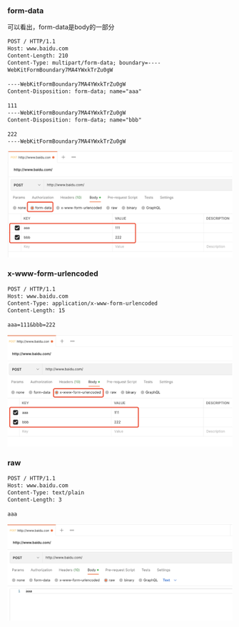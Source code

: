 ### form-data

可以看出，form-data是body的一部分

```
POST / HTTP/1.1
Host: www.baidu.com
Content-Length: 210
Content-Type: multipart/form-data; boundary=----WebKitFormBoundary7MA4YWxkTrZu0gW

----WebKitFormBoundary7MA4YWxkTrZu0gW
Content-Disposition: form-data; name="aaa"

111
----WebKitFormBoundary7MA4YWxkTrZu0gW
Content-Disposition: form-data; name="bbb"

222
----WebKitFormBoundary7MA4YWxkTrZu0gW
```

![](/static/images/2210/p001.png)

### x-www-form-urlencoded

```
POST / HTTP/1.1
Host: www.baidu.com
Content-Type: application/x-www-form-urlencoded
Content-Length: 15

aaa=111&bbb=222
```

![](/static/images/2210/p002.png)

### raw

```
POST / HTTP/1.1
Host: www.baidu.com
Content-Type: text/plain
Content-Length: 3

aaa
```

![](/static/images/2210/p003.png)

